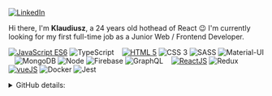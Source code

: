 <p>
    <a href="https://www.linkedin.com/in/klaudiusz-florek-b4a407167/" target="_blank"><img alt="LinkedIn" src="https://img.shields.io/badge/-LinkedIn-0077B5?style=flat-square&logo=Linkedin&logoColor=white"></a>
</p>
<p>
Hi there, I'm <b>Klaudiusz</b>, a 24 years old hothead of React 😉 I'm currently looking for my first full-time job as a Junior Web / Frontend Developer.
</p>
<p>
    <a href="https://github.com/Fyrrj?tab=repositories&language=javascript" target="_blank"><img alt="JavaScript ES6" src="https://img.shields.io/badge/-JS%20ES6-F7DF1E?style=flat-square&logo=JavaScript&logoColor=1f1f1f"></a>
    <img alt="TypeScript" src="https://img.shields.io/badge/-TypeScript-3178C6?style=flat-square&logo=typescript&logoColor=white">
    &nbsp;&nbsp;  
    <a href="https://github.com/Fyrrj?tab=repositories&language=html" target="_blank"><img alt="HTML 5" src="https://img.shields.io/badge/-HTML%205-E34F26?style=flat-square&logo=Html5&logoColor=white"></a>
    <img alt="CSS 3" src="https://img.shields.io/badge/-CSS%203-1572B6?style=flat-square&logo=css3&logoColor=white">
    <img alt="SASS" src="https://img.shields.io/badge/-SASS-CC6699?style=flat-square&logo=sass&logoColor=white">
    <img alt="Material-UI" src="https://img.shields.io/badge/-MaterialUI-0081CB?style=flat-square&logo=material-ui&logoColor=white">
    &nbsp;&nbsp;  
    <img alt="MongoDB" src="https://img.shields.io/badge/-MongoDB-47A248?style=flat-square&logo=mongodb&logoColor=white">
    <img alt="Node" src="https://img.shields.io/badge/-Node-339933?style=flat-square&logo=node.js&logoColor=white">
    <img alt="Firebase" src="https://img.shields.io/badge/-Firebase-FFCA28?style=flat-square&logo=firebase&logoColor=white">
    <img alt="GraphQL" src="https://img.shields.io/badge/-GraphQL-E10098?style=flat-square&logo=graphql&logoColor=white">
    &nbsp;&nbsp;  
    <a href="https://github.com/Fyrrj?tab=repositories&q=react" target="_blank"><img alt="ReactJS" src="https://img.shields.io/badge/-React-61DAFB?style=flat-square&logo=React&logoColor=1f1f1f"></a>
    <img alt="Redux" src="https://img.shields.io/badge/-Redux-764ABC?style=flat-square&logo=redux&logoColor=white">
    &nbsp;&nbsp;
     <a href="https://github.com/Fyrrj?tab=repositories&q=vue" target="_blank"><img alt="vueJS" src="https://img.shields.io/badge/-Vue.js-4FC08D?style=flat-square&logo=Vue&logoColor=1f1f1f"></a>
    <img alt="Docker" src="https://img.shields.io/badge/-Docker-2496ED?style=flat-square&logo=docker&logoColor=white">
    <img alt="Jest" src="https://img.shields.io/badge/-Jest-C21325?style=flat-square&logo=jest&logoColor=white">
</p>  
<p>
<details>
<summary>GitHub details:</summary>
<p>
    <img alt = "GitHub Stats" src="https://github-readme-stats.vercel.app/api?username=Fyrrj&show_icons=true&hide=issues&icon_color=000000&hide_border=true&title_color=5391FE&text_color=555">
    <br>
    <img alt = "Top Language" src="https://github-readme-stats.vercel.app/api/top-langs/?username=Fyrrj&hide=html,&hide_border=true&title_color=5391FE&text_color=555">
</p>
</details>

